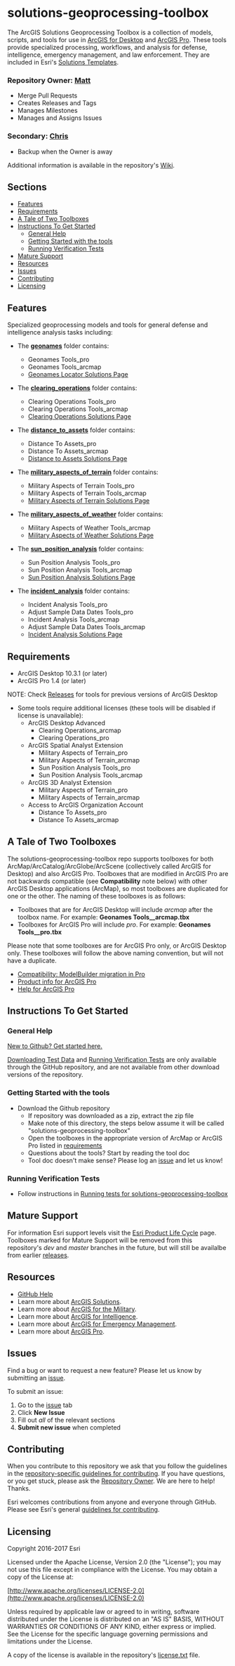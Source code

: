
# solutions-geoprocessing-toolbox

The ArcGIS Solutions Geoprocessing Toolbox is a collection of models, scripts, and tools for use in [ArcGIS for Desktop](http://www.esri.com/software/arcgis/arcgis-for-desktop) and [ArcGIS Pro](http://www.esri.com/en/software/arcgis-pro). These tools provide specialized processing, workflows, and analysis for defense, intelligence, emergency management, and law enforcement. They are included in Esri's [Solutions Templates](http://solutions.arcgis.com/).


### Repository Owner: [Matt](https://github.com/mfunk)

* Merge Pull Requests
* Creates Releases and Tags
* Manages Milestones
* Manages and Assigns Issues

### Secondary: [Chris](https://github.com/csmoore)

* Backup when the Owner is away

Additional information is available in the repository's [Wiki](https://github.com/Esri/solutions-geoprocessing-toolbox/wiki).

## Sections

* [Features](#features)
* [Requirements](#requirements)
* [A Tale of Two Toolboxes](#a-tale-of-two-toolboxes)
* [Instructions To Get Started](#instructions-to-get-started)
	* [General Help](#general-help)
	* [Getting Started with the tools](#getting-started-with-the-tools)
	* [Running Verification Tests](#running-verification-tests)
* [Mature Support](#mature-support)
* [Resources](#resources)
* [Issues](#issues)
* [Contributing](#contributing)
* [Licensing](#licensing)

## Features

Specialized geoprocessing models and tools for general defense and intelligence analysis tasks including:

* The [**geonames**](./geonames) folder contains:
	* Geonames Tools_pro
	* Geonames Tools_arcmap
	* [Geonames Locator Solutions Page](http://solutions.arcgis.com/defense/help/geonames-locator/)

* The [**clearing_operations**](./clearing_operations) folder contains:
	* Clearing Operations Tools_pro
	* Clearing Operations Tools_arcmap
	* [Clearing Operations Solutions Page](http://solutions.arcgis.com/defense/help/clearing-operations/)

* The [**distance_to_assets**](./distance_to_assets) folder contains:
	* Distance To Assets_pro
	* Distance To Assets_arcmap
	* [Distance to Assets Solutions Page](http://solutions.arcgis.com/defense/help/distance-to-assets/)
  
* The [**military_aspects_of_terrain**](./military_aspects_of_terrain) folder contains:
	* Military Aspects of Terrain Tools_pro
	* Military Aspects of Terrain Tools_arcmap
	* [Military Aspects of Terrain Solutions Page](http://solutions.arcgis.com/defense/help/maot/)

* The [**military_aspects_of_weather**](./military_aspects_of_weather) folder contains:
	* Military Aspects of Weather Tools_arcmap
	* [Military Aspects of Weather Solutions Page](http://solutions.arcgis.com/defense/help/maow/)

* The [**sun_position_analysis**](./sun_position_analysis) folder contains:
	* Sun Position Analysis Tools_pro
	* Sun Position Analysis Tools_arcmap
	* [Sun Position Analysis Solutions Page](http://solutions.arcgis.com/defense/help/sun-position-analysis/)

* The [**incident_analysis**](./incident_analysis) folder contains:
	* Incident Analysis Tools_pro
	* Adjust Sample Data Dates Tools_pro
	* Incident Analysis Tools_arcmap
	* Adjust Sample Data Dates Tools_arcmap
	* [Incident Analysis Solutions Page](http://solutions.arcgis.com/defense/help/incident-analysis/)

## Requirements

* ArcGIS Desktop 10.3.1 (or later)
* ArcGIS Pro 1.4 (or later)

NOTE: Check [Releases](https://github.com/Esri/solutions-geoprocessing-toolbox/releases) for tools for previous versions of ArcGIS Desktop

* Some tools require additional licenses (these tools will be disabled if license is unavailable): 
    * ArcGIS Desktop Advanced
	    * Clearing Operations_arcmap
	    * Clearing Operations_pro
    * ArcGIS Spatial Analyst Extension
	    * Military Aspects of Terrain_pro
	    * Military Aspects of Terrain_arcmap
	    * Sun Position Analysis Tools_pro
	    * Sun Position Analysis Tools_arcmap
    * ArcGIS 3D Analyst Extension
	    * Military Aspects of Terrain_pro
	    * Military Aspects of Terrain_arcmap
    * Access to ArcGIS Organization Account
	    * Distance To Assets_pro
      * Distance To Assets_arcmap  

## A Tale of Two Toolboxes

The solutions-geoprocessing-toolbox repo supports toolboxes for both ArcMap/ArcCatalog/ArcGlobe/ArcScene (collectively called ArcGIS for Desktop) and also ArcGIS Pro. Toolboxes that are modified in ArcGIS Pro are not
backwards compatible (see **Compatibility** note below) with other ArcGIS Desktop applications (ArcMap), so most toolboxes are duplicated for one or the other. The naming of these toolboxes is as follows:

* Toolboxes that are for ArcGIS Desktop will include *arcmap* after the toolbox name. For example: **Geonames Tools__arcmap.tbx**
* Toolboxes for ArcGIS Pro will include *pro*. For example: **Geonames Tools__pro.tbx**


Please note that some toolboxes are for ArcGIS Pro only, or ArcGIS Desktop only. These toolboxes will follow the above naming convention, but will not have a duplicate.

* [Compatibility: ModelBuilder migration in Pro](http://pro.arcgis.com/en/pro-app/help/analysis/geoprocessing/modelbuilder/modelbuilder-changes-in-arcgis-pro.htm)
* [Product info for ArcGIS Pro](http://www.esri.com/software/arcgis-pro)
* [Help for ArcGIS Pro](http://pro.arcgis.com/en/pro-app/)


## Instructions To Get Started

### General Help
[New to Github? Get started here.](http://htmlpreview.github.com/?https://github.com/Esri/esri.github.com/blob/master/help/esri-getting-to-know-github.html)

[Downloading Test Data](#downloading-test-data) and [Running Verification Tests](#running-verification-tests) are only available through the GitHub repository, and are not available from other download versions of the repository.

### Getting Started with the tools

* Download the Github repository
    * If repository was downloaded as a zip, extract the zip file
    * Make note of this directory, the steps below assume it will be called "solutions-geoprocessing-toolbox"
    * Open the toolboxes in the appropriate version of ArcMap or ArcGIS Pro listed in [requirements](#requirements)
    * Questions about the tools? Start by reading the tool doc
    * Tool doc doesn't make sense? Please log an [issue](https://github.com/Esri/solutions-geoprocessing-toolbox/issues) and let us know!

### Running Verification Tests

- Follow instructions in [Running tests for solutions-geoprocessing-toolbox](./utils/test/Readme.md)

## Mature Support
For information Esri support levels visit the [Esri Product Life Cycle](http://support.esri.com/other-resources/product-life-cycle) page. Toolboxes marked for Mature Support will be removed from this repository's *dev* and *master* branches in the future, but will still be availalbe from earlier [releases](https://github.com/Esri/solutions-geoprocessing-toolbox/releases).

## Resources
* [GitHub Help](https://help.github.com/)
* Learn more about [ArcGIS Solutions](http://solutions.arcgis.com/).
* Learn more about [ArcGIS for the Military](http://solutions.arcgis.com/military/).
* Learn more about [ArcGIS for Intelligence](http://solutions.arcgis.com/intelligence/).
* Learn more about [ArcGIS for Emergency Management](http://solutions.arcgis.com/emergency-management/).
* Learn more about [ArcGIS Pro](http://pro.arcgis.com/en/pro-app/).

## Issues

Find a bug or want to request a new feature?  Please let us know by submitting an [issue](https://github.com/Esri/solutions-geoprocessing-toolbox/issues).

To submit an issue:

1. Go to the [issue](https://github.com/Esri/solutions-geoprocessing-toolbox/issues) tab
2. Click **New Issue**
3. Fill out *all* of the relevant sections
4. **Submit new issue** when completed

## Contributing

When you contribute to this repository we ask that you follow the guidelines in the [repository-specific guidelines for contributing](./CONTRIBUTING.md). If you have questions, or you get stuck, please ask the [Repository Owner](#repository-owner). We are here to help! Thanks.

Esri welcomes contributions from anyone and everyone through GitHub. Please see Esri's general [guidelines for contributing](https://github.com/esri/contributing).

## Licensing

Copyright 2016-2017 Esri

Licensed under the Apache License, Version 2.0 (the "License");
you may not use this file except in compliance with the License.
You may obtain a copy of the License at:

[http://www.apache.org/licenses/LICENSE-2.0](http://www.apache.org/licenses/LICENSE-2.0)

Unless required by applicable law or agreed to in writing, software
distributed under the License is distributed on an "AS IS" BASIS,
WITHOUT WARRANTIES OR CONDITIONS OF ANY KIND, either express or implied.
See the License for the specific language governing permissions and
limitations under the License.

A copy of the license is available in the repository's
[license.txt](license.txt) file.
